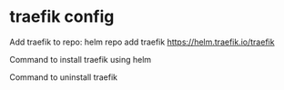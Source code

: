 # traefik config

Add traefik to repo:
helm repo add traefik https://helm.traefik.io/traefik


Command to install traefik using helm

Command to uninstall traefik


